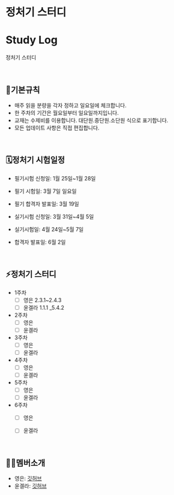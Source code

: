 # 정처기 스터디

# Study Log
정처기 스터디
      
<br/>

## 📌기본규칙


- 매주 읽을 분량을 각자 정하고 일요일에 체크합니다.
- 한 주차의 기간은 월요일부터 일요일까지입니다.
- 교재는 수제비를 이용합니다. 대단원.중단원.소단원 식으로 표기합니다.
- 모든 업데이트 사항은 직접 편집합니다.

<br/>

## 🗓정처기 시험일정


- 필기시험 신청일: 1월 25일~1월 28일
- 필기 시험일: 3월 7일 일요일
- 필기 합격자 발표일: 3월 19일

- 실기시험 신청일: 3월 31일~4월 5일
- 실기시험일: 4월 24일~5월 7일
- 합격자 발표일: 6월 2일

<br/>

## ⚡정처기 스터디


- 1주차
    - [ ]  영은 2.3.1~2.4.3
    - [ ]  윤겔라 1.1.1 _5.4.2
- 2주차
    - [ ]  영은
    - [ ]  윤겔라
- 3주차
    - [ ]  영은
    - [ ]  윤겔라
- 4주차
    - [ ]  영은
    - [ ]  윤겔라
- 5주차
    - [ ]  영은
    - [ ]  윤겔라
- 6주차
    - [ ]  영은
    - [ ]  윤겔라


<br/>

## 🙋‍♀️멤버소개


- 영은: [깃허브](https://github.com/shinecoding)
- 윤겔라: [깃허브](https://github.com/yjsp93)
